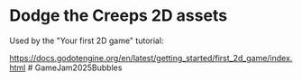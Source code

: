 # Dodge the Creeps 2D assets

Used by the "Your first 2D game" tutorial:

https://docs.godotengine.org/en/latest/getting_started/first_2d_game/index.html
#   G a m e J a m 2 0 2 5 B u b b l e s  
 
